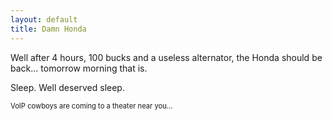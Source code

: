 ```yaml
---
layout: default
title: Damn Honda
---
```


Well after 4 hours, 100 bucks and a useless alternator, the Honda should be
back... tomorrow morning that is.

Sleep.  Well deserved sleep.

<p style="font-size: 80%">VoIP cowboys are coming to a theater near you...</p>
